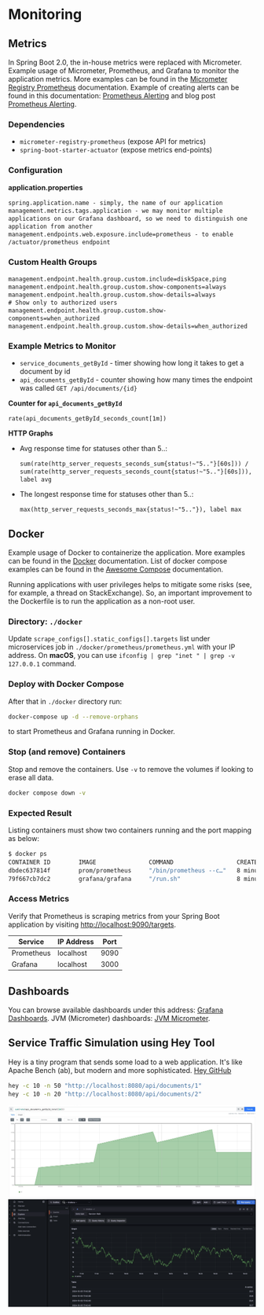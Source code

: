# Monitoring

## Metrics
In Spring Boot 2.0, the in-house metrics were replaced with Micrometer. Example usage of Micrometer, Prometheus, and Grafana to monitor the application metrics. More examples can be found in the [Micrometer Registry Prometheus](https://micrometer.io/docs/registry/prometheus) documentation. Example of creating alerts can be found in this documentation: [Prometheus Alerting](https://prometheus.io/docs/alerting/latest/alertmanager/) and blog post [Prometheus Alerting](https://medium.com/@ravipatel.it/building-a-monitoring-stack-with-prometheus-grafana-and-alerting-a-docker-compose-ef78127e4a19).

### Dependencies
- `micrometer-registry-prometheus` (expose API for metrics)
- `spring-boot-starter-actuator` (expose metrics end-points)

### Configuration
**application.properties**
```properties
spring.application.name - simply, the name of our application
management.metrics.tags.application - we may monitor multiple applications on our Grafana dashboard, so we need to distinguish one application from another
management.endpoints.web.exposure.include=prometheus - to enable /actuator/prometheus endpoint
```

### Custom Health Groups
```properties
management.endpoint.health.group.custom.include=diskSpace,ping
management.endpoint.health.group.custom.show-components=always
management.endpoint.health.group.custom.show-details=always
# Show only to authorized users
management.endpoint.health.group.custom.show-components=when_authorized
management.endpoint.health.group.custom.show-details=when_authorized
```

### Example Metrics to Monitor
- `service_documents_getById` - timer showing how long it takes to get a document by id
- `api_documents_getById` - counter showing how many times the endpoint was called `GET /api/documents/{id}`

**Counter for `api_documents_getById`**
```promql
rate(api_documents_getById_seconds_count[1m])
```

**HTTP Graphs**
- Avg response time for statuses other than 5..:
  ```promql
  sum(rate(http_server_requests_seconds_sum{status!~"5.."}[60s])) / sum(rate(http_server_requests_seconds_count{status!~"5.."}[60s])), label avg
  ```
- The longest response time for statuses other than 5..:
  ```promql
  max(http_server_requests_seconds_max{status!~"5.."}), label max
  ```

## Docker
Example usage of Docker to containerize the application. More examples can be found in the [Docker](https://docs.docker.com/get-started/) documentation. List of docker compose examples can be found in the [Awesome Compose](https://github.com/docker/awesome-compose) documentation.

Running applications with user privileges helps to mitigate some risks (see, for example, a thread on StackExchange). So, an important improvement to the Dockerfile is to run the application as a non-root user.

### Directory: `./docker`
Update `scrape_configs[].static_configs[].targets` list under microservices job in `./docker/prometheus/prometheus.yml` with your IP address. On **macOS**, you can use `ifconfig | grep "inet " | grep -v 127.0.0.1` command.

### Deploy with Docker Compose
After that in `./docker` directory run:
```sh
docker-compose up -d --remove-orphans
```
to start Prometheus and Grafana running in Docker.

### Stop (and remove) Containers
Stop and remove the containers. Use `-v` to remove the volumes if looking to erase all data.
```sh
docker compose down -v
```

### Expected Result
Listing containers must show two containers running and the port mapping as below:
```sh
$ docker ps
CONTAINER ID        IMAGE               COMMAND                  CREATED             STATUS              PORTS                    NAMES
dbdec637814f        prom/prometheus     "/bin/prometheus --c…"   8 minutes ago       Up 8 minutes        0.0.0.0:9090->9090/tcp   prometheus
79f667cb7dc2        grafana/grafana     "/run.sh"                8 minutes ago       Up 8 minutes        0.0.0.0:3000->3000/tcp   grafana
```

### Access Metrics
Verify that Prometheus is scraping metrics from your Spring Boot application by visiting [http://localhost:9090/targets](http://localhost:9090/targets).

| Service     | IP Address | Port |
|-------------|------------|------|
| Prometheus  | localhost  | 9090 |
| Grafana     | localhost  | 3000 |

## Dashboards
You can browse available dashboards under this address: [Grafana Dashboards](https://grafana.com/grafana/dashboards). JVM (Micrometer) dashboards: [JVM Micrometer](https://grafana.com/grafana/dashboards/4701-jvm-micrometer/).

## Service Traffic Simulation using Hey Tool
Hey is a tiny program that sends some load to a web application. It's like Apache Bench (ab), but modern and more sophisticated. [Hey GitHub](https://github.com/rakyll/hey)
```sh
hey -c 10 -n 50 "http://localhost:8080/api/documents/1"
hey -c 10 -n 20 "http://localhost:8080/api/documents/2"
```

![Prometheus](api_documents_getById.png)
![Grafana](grafana-init.png)
